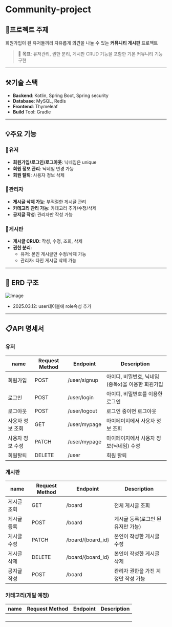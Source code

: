# Community-project
## 📝프로젝트 주제

회원가입이 된 유저들끼리 자유롭게 의견을 나눌 수 있는 **커뮤니티 게시판** 프로젝트

> 🎯 **목표**: 유저관리, 권한 분리, 게시판 CRUD 기능을 포함한 기본 커뮤니티 기능 구현
>

---

## ⚒️기술 스택

- **Backend**: Kotlin, Spring Boot, Spring security
- **Database**: MySQL, Redis
- **Frontend**: Thymeleaf
- **Build** Tool: Gradle

---

## 💡주요 기능

### 🔷유저

- **회원가입/로그인/로그아웃**: 닉네임은 unique
- **회원 정보 관리**: 닉네임 변경 가능
- **회원 탈퇴**: 사용자 정보 삭제

### 🔷관리자

- **게시글 삭제 가능**: 부적절한 게시글 관리
- **카테고리 관리 가능**: 카테고리 추가/수정/삭제
- **공지글 작성**: 관리자만 작성 가능

### 🔷게시판

- **게시글 CRUD**: 작성, 수정, 조회, 삭제
- **권한 분리**:
    - 유저: 본인 게시글만 수정/삭제 가능
    - 관리자: 타인 게시글 삭제 가능

---
## 💾 ERD 구조

![Image](https://github.com/user-attachments/assets/0c0815be-2b4f-496e-adb0-9e25deb3d81b)
- 2025.03.12: user테이블에 role속성 추가

---

## 📋API 명세서

### 유저

| name | Request Method | Endpoint | Description |
| --- | --- | --- | --- |
| 회원가입 | POST | /user/signup | 아이디, 비밀번호, 닉네임(중복x)을 이용한 회원가입 |
| 로그인 | POST | /user/login | 아이디, 비밀번호를 이용한 로그인 |
| 로그아웃 | POST | /user/logout | 로그인 중이면 로그아웃 |
| 사용자 정보 조회 | GET | /user/mypage | 마이페이지에서 사용자 정보 조회 |
| 사용자 정보 수정 | PATCH | /user/mypage | 마이페이지에서 사용자 정보(닉네임) 수정 |
| 회원탈퇴 | DELETE | /user | 회원 탈퇴 |

### 게시판

| name | Request Method | Endpoint | Description          |
| --- | --- | --- |----------------------|
| 게시글 조회 | GET | /board | 전체 게시글 조회            |
| 게시글 등록 | POST | /board | 게시글 등록(로그인 된 유저만 가능) |
| 게시글 수정 | PATCH | /board/{board_id} | 본인이 작성한 게시글 수정       |
| 게시글 삭제 | DELETE | /board/{board_id} | 본인이 작성한 게시글 삭제       |
| 공지글 작성 | POST | /board | 관리자 권한을 가진 계정만 작성 가능 |

### 카테고리(개발 예정)

| name | Request Method | Endpoint | Description |
| --- | --- | --- | --- |
|  |  |  |  |
|  |  |  |  |
|  |  |  |  |
|  |  |  |  |